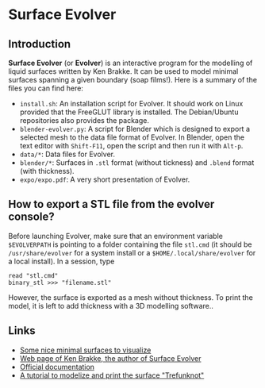 # Surface Evolver

## Introduction

**Surface Evolver** (or **Evolver**) is an interactive program for the modelling of liquid surfaces written by Ken Brakke.
It can be used to model minimal surfaces spanning a given boundary (soap films!).
Here is a summary of the files you can find here:

* `install.sh`: An installation script for Evolver. It should work on Linux provided that the FreeGLUT library is installed. The Debian/Ubuntu repositories also provides the package.
* `blender-evolver.py`: A script for Blender which is designed to export a selected mesh to the data file format of Evolver. In Blender, open the text editor with `Shift-F11`, open the script and then run it with `Alt-p`.
* `data/*`: Data files for Evolver.
* `blender/*`: Surfaces in `.stl` format (without tickness) and `.blend` format (with thickness).
* `expo/expo.pdf`: A very short presentation of Evolver.

## How to export a STL file from the evolver console?

Before launching Evolver, make sure that an environment variable `$EVOLVERPATH` is pointing to a folder containing the file `stl.cmd` (it should be `/usr/share/evolver` for a system install or a `$HOME/.local/share/evolver` for a local install).
In a session, type

```
read "stl.cmd"
binary_stl >>> "filename.stl"
```

However, the surface is exported as a mesh without thickness.
To print the model, it is left to add thickness with a 3D modelling software..

## Links

* [Some nice minimal surfaces to visualize](http://www.mas.ucy.ac.cy/~clabou01/galerie.html)
* [Web page of Ken Brakke, the author of Surface Evolver](https://facstaff.susqu.edu/brakke/)
* [Official documentation](http://facstaff.susqu.edu/brakke/evolver/html/evolver.htm)
* [A tutorial to modelize and print the surface "Trefunknot"](https://www.thingiverse.com/thing:1559227)
